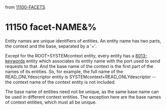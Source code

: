 from [11100-FACETS](11100-FACETS.md)
# 11150 facet-NAME&%
Entity names are unique identifiers of entities. An entity name has two parts, the context and the base, separated by a '+'.

Except for the ROOT+SYSTEMcontext entity, every entity has a [8013-keywords](../6blog/21/21-3%20Q3/2133/8013-keywords.md) entity which associates its entity name with the port used to send requests to that. And the base name of the context is the first part of the names of its entities. So, for example, the full name of the READ_ONLYdescriptor entity is SYSTEMcontext+READ_ONLYdescriptor -- the context name of the context entity is not included.

The base name of entities need not be unique, as the same base name can be used in different context entities. The exception here are the base names of context entities, which must all be unique. 